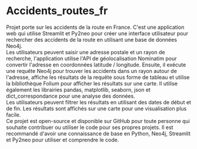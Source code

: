 # Accidents_routes_fr
Projet porte sur les accidents de la route en France.
C'est une application web qui utilise Streamlit et Py2neo pour créer une interface utilisateur pour rechercher des accidents de la route en utilisant une base de données Neo4j.  
Les utilisateurs peuvent saisir une adresse postale et un rayon de recherche, l'application utilise l'API de géolocalisation Nominatim pour convertir l'adresse en coordonnées latitude / longitude. 
Ensuite, il exécute une requête Neo4j pour trouver les accidents dans un rayon autour de l'adresse, affiche les résultats de la requête sous forme de tableau et utilise la bibliothèque Folium pour afficher les résultats sur une carte. 
Il utilise également les librairies pandas, matplotlib, seaborn, json et dict_correspondance pour une analyse des données.  
Les utilisateurs peuvent filtrer les résultats en utilisant des dates de début et de fin. 
Les résultats sont affichés sur une carte pour une visualisation plus facile.  
Ce projet est open-source et disponible sur GitHub pour toute personne qui souhaite contribuer ou utiliser le code pour ses propres projets. 
Il est recommandé d'avoir une connaissance de base en Python, Neo4j, Streamlit et Py2neo pour utiliser et comprendre le code.
